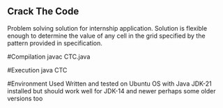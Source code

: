 ## Crack The Code
Problem solving solution for internship application.
Solution is flexible enough to determine the value of any cell in the grid specified by the pattern provided in specification.

#Compilation
javac CTC.java

#Execution
java CTC

#Environment Used
Written and tested on Ubuntu OS with Java JDK-21 installed but should work well for JDK-14 and newer perhaps some older versions too
